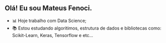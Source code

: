 ## Olá! Eu sou Mateus Fenoci.

- 📊​ Hoje trabalho com Data Science;
- ​📚​ Estou estudando algoritimos, estrutura de dados e bibliotecas como: Scikit-Learn, Keras, Tensorflow e etc...

<div>
  <img height="180em"></img>
  <img height="180em"></img>
</div>

